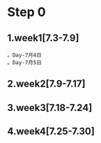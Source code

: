 # Step 0
## 1.week1[7.3-7.9]
    。Day-7月4日
    。Day-7月5日


## 2.week2[7.9-7.17]
## 3.week3[7.18-7.24]
## 4.week4[7.25-7.30]

